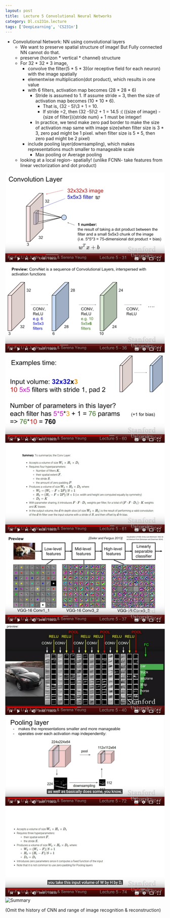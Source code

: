 ```yaml
---
layout: post
title:  Lecture 5 Convolutional Neural Networks
category: Dl.cs231n.lecture
tags: ['DeepLearning', 'CS231n']
---
```


- Convolutional Network: NN using convolutional layers
  - We want to preserve spatial structure of image! But Fully connected NN cannot do that.
  - preserve (horizon * vertical * channel) structure
  - For 32 * 32 * 3 image,
    - convolve the filter(5 * 5 * 3)(or receptive field for each neuron) with the image spatially
    - elementwise multiplication(dot product), which results in one value
    - with 6 filters, activation map becomes (28 * 28 * 6)
      - Stride is assumed to 1. If assume stride = 3, then the size of activation map becomes (10 * 10 * 6).
        - That is, (32 - 5)\3 + 1 = 10.
        - If stride =2, then (32 -5)\2 + 1 = 14.5  :(  ({size of image} - {size of filter})\{stride num} + 1 must be integer!
      - In practice, we tend make zero pad border to make the size of activation map same with image size(when filter size is 3 * 3, zero pad might be 1 pixel. when filter size is 5 * 5, then zero pad might be 2 pixel)
    - include pooling layer(downsampling), which makes representations much smaller to manageable scale
      - Max pooling or Average pooling
  - looking at a local region- spatially! (unlike FCNN- take features from linear vectorization and dot product)

![Convoluiton Layer](public\img\cs231n\lec5.conv_layer.png)
![Stack of Convoluiton Layer](public\img\cs231n\lec5.stack_of_conv_layers.png)
![Number of Parameters](public\img\cs231n\lec5.num_of_params_in_conv_layer.png)
![Convoluiton Layer Summary](public\img\cs231n\lec5.conv_layer_summary.png)
![Visualization of Convoluiton Layer](public\img\cs231n\lec5.visualization_of_conv_layer.png)
![Result of Convolutional Layer](public\img\cs231n\lec5.result_of_convnet.png)
![Pooling Layer](public\img\cs231n\lec5.pooling_layer.png)
![Pooling Layer Summary](public\img\cs231n\lec5.pooling_layer_summary.png)
![Summary](public\img\cs231n\lec5.summary_and_trend.png)

(Omit the history of CNN and range of image recognition & reconstruction)

